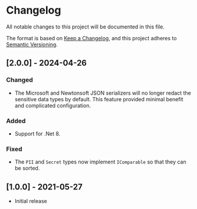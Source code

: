 # Changelog

All notable changes to this project will be documented in this file.

The format is based on [Keep a Changelog](https://keepachangelog.com/en/1.0.0/),
and this project adheres to [Semantic Versioning](https://semver.org/spec/v2.0.0.html).

## [2.0.0] - 2024-04-26

### Changed

- The Microsoft and Newtonsoft JSON serializers will no longer redact the sensitive data
  types by default. This feature provided minimal benefit and complicated configuration.

### Added

- Support for .Net 8.

### Fixed

- The `PII` and `Secret` types now implement `IComparable` so that they can be sorted.


## [1.0.0] - 2021-05-27

- Initial release